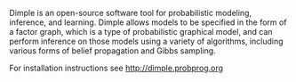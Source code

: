 Dimple is an open-source software tool for probabilistic modeling, inference, 
and learning.  Dimple allows models to be specified in the form of a factor
graph, which is a type of probabilistic 
graphical model, and can perform inference on those models using a variety of 
algorithms, including various forms of belief propagation and Gibbs sampling.

For installation instructions see http://dimple.probprog.org
